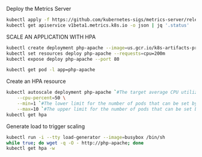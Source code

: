Deploy the Metrics Server
```sh
kubectl apply -f https://github.com/kubernetes-sigs/metrics-server/releases/download/v0.5.0/components.yaml
kubectl get apiservice v1beta1.metrics.k8s.io -o json | jq '.status'
```
SCALE AN APPLICATION WITH HPA
```sh
kubectl create deployment php-apache --image=us.gcr.io/k8s-artifacts-prod/hpa-example
kubectl set resources deploy php-apache --requests=cpu=200m
kubectl expose deploy php-apache --port 80

kubectl get pod -l app=php-apache
```
Create an HPA resource
```sh
kubectl autoscale deployment php-apache `#The target average CPU utilization` \
    --cpu-percent=50 \
    --min=1 `#The lower limit for the number of pods that can be set by the autoscaler` \
    --max=10 `#The upper limit for the number of pods that can be set by the autoscaler`
kubectl get hpa
```
Generate load to trigger scaling
```sh
kubectl run -i --tty load-generator --image=busybox /bin/sh
while true; do wget -q -O - http://php-apache; done
kubectl get hpa -w
```
